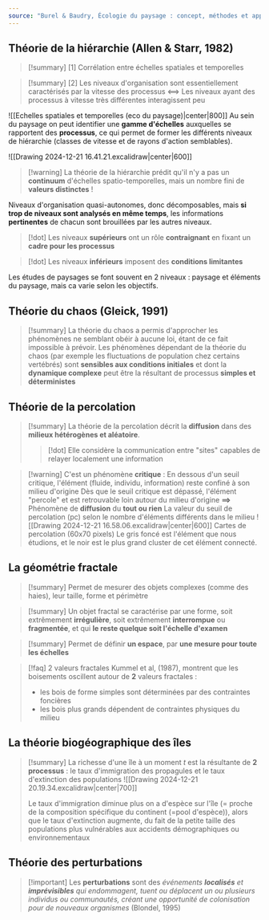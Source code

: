 ```yaml
---
source: "Burel & Baudry, Écologie du paysage : concept, méthodes et applications (2nde édition)"
---
```


## Théorie de la hiérarchie (Allen & Starr, 1982) 

>[!summary] [1] Corrélation entre échelles spatiales et temporelles

>[!summary] [2] Les niveaux d'organisation sont essentiellement caractérisés par la vitesse des processus <==> Les niveaux ayant des processus à vitesse très différentes interagissent peu 

![[Echelles spatiales et temporelles (eco du paysage)|center|800]]
Au sein du paysage on peut identifier une **gamme d'échelles** auxquelles se rapportent des **processus**, ce qui permet de former les différents niveaux de hiérarchie (classes de vitesse et de rayons d'action semblables).

![[Drawing 2024-12-21 16.41.21.excalidraw|center|600]]
>[!warning] La théorie de la hiérarchie prédit qu'il n'y a pas un **continuum** d'échelles spatio-temporelles, mais un nombre fini de **valeurs distinctes** !

Niveaux d'organisation quasi-autonomes, donc décomposables, mais **si trop de niveaux sont analysés en même temps**, les informations **pertinentes** de chacun sont brouillées par les autres niveaux.

>[!dot] Les niveaux **supérieurs** ont un rôle **contraignant** en fixant un **cadre pour les processus**

>[!dot] Les niveaux **inférieurs** imposent des **conditions limitantes**

Les études de paysages se font souvent en 2 niveaux : paysage et éléments du paysage, mais ca varie selon les objectifs.

## Théorie du chaos (Gleick, 1991)

>[!summary] La théorie du chaos a permis d'approcher les phénomènes ne semblant obéir à aucune loi, étant de ce fait impossible à prévoir. Les phénomènes dépendant de la théorie du chaos (par exemple les fluctuations de population chez certains vertébrés) sont **sensibles aux conditions initiales** et dont la **dynamique complexe** peut être la résultant de processus **simples et déterministes** 

## Théorie de la percolation 

>[!summary] La théorie de la percolation décrit la **diffusion** dans des **milieux hétérogènes et aléatoire**.
>>[!dot] Elle considère la communication entre "sites" capables de relayer localement une information

>[!warning] C'est un phénomène **critique** :
>En dessous d'un seuil critique, l'élément (fluide, individu, information) reste confiné à son milieu d'origine
>Dès que le seuil critique est dépassé, l'élément "percole" et est retrouvable loin autour du milieu d'origine
>**==>** Phénomène de **diffusion** du **tout ou rien**
>La valeur du seuil de percolation (pc) selon le nombre d'éléments différents dans le milieu
>![[Drawing 2024-12-21 16.58.06.excalidraw|center|600]] Cartes de percolation (60x70 pixels)
>Le gris foncé est l'élément que nous étudions, et le noir est le plus grand cluster de cet élément connecté.


## La géométrie fractale 

>[!summary] Permet de mesurer des objets complexes (comme des haies), leur taille, forme et périmètre

>[!summary] Un objet fractal se caractérise par une forme, soit extrêmement **irrégulière**, soit extrêmement **interrompue** ou **fragmentée**, et qui **le reste quelque soit l'échelle d'examen**

>[!summary] Permet de définir **un espace**, par **une mesure pour toute les échelles**

> [!faq] 2 valeurs fractales
> Kummel et al, (1987), montrent que les boisements oscillent autour de **2** valeurs fractales : 
> - les bois de forme simples sont déterminées par des contraintes foncières
> - les bois plus grands dépendent de contraintes physiques du milieu


## La théorie biogéographique des îles

>[!summary] La richesse d'une île à un moment *t* est la résultante de **2 processus** : le taux d'immigration des propagules et le taux d'extinction des populations
>![[Drawing 2024-12-21 20.19.34.excalidraw|center|700]]
>
>Le taux d'immigration diminue plus on a d'espèce sur l'île (= proche de la composition spécifique du continent (=pool d'espèce)), alors que le taux d'extinction augmente, du fait de la petite taille des populations plus vulnérables aux accidents démographiques ou environnementaux

## Théorie des perturbations

>[!important] Les **perturbations** sont des *événements **localisés** et **imprévisibles** qui  endommagent, tuent ou déplacent un ou plusieurs individus ou communautés, créant une opportunité de colonisation pour de nouveaux organismes* (Blondel, 1995)

